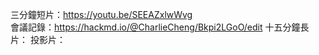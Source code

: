 三分鐘短片：<https://youtu.be/SEEAZxlwWvg>  
會議記錄：<https://hackmd.io/@CharlieCheng/Bkpi2LGoO/edit>
十五分鐘長片：
投影片：
